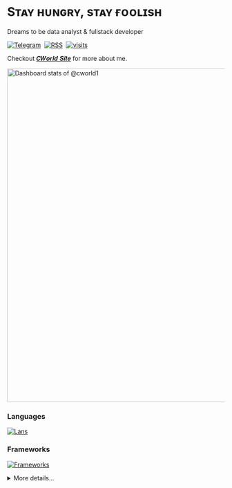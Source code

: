 # Sᴛᴀʏ ʜᴜɴɢʀʏ, sᴛᴀʏ ғᴏᴏʟɪsʜ

Dreams to be data analyst & fullstack developer

[![Telegram](https://img.shields.io/badge/TG%20%E2%86%92-2CA5E0?style=for-the-badge&logo=telegram&logoColor=white)](https://t.me/cworld0_cn)&nbsp;
[![RSS](https://img.shields.io/badge/RSS%20%E2%86%92-FFA500?style=for-the-badge&logo=rss&logoColor=white)](https://cworld0.com/rss.xml)&nbsp;
[![visits](https://komarev.com/ghpvc/?username=cworld1&style=for-the-badge&label=View&color=555555)](https://cworld0.com/)

Checkout <a href="https://cworld0.com/" target="_blank">𝑪𝑾𝒐𝒓𝒍𝒅 𝑺𝒊𝒕𝒆</a> for more about me.

<a href="https://next.ossinsight.io/widgets/official/compose-user-dashboard-stats?user_id=37377181" target="_blank" style="display: block">
  <picture>
    <source media="(prefers-color-scheme: dark)" srcset="https://next.ossinsight.io/widgets/official/compose-user-dashboard-stats/thumbnail.png?user_id=37377181&image_size=auto&color_scheme=dark" width="771" height="auto">
    <img alt="Dashboard stats of @cworld1" src="https://next.ossinsight.io/widgets/official/compose-user-dashboard-stats/thumbnail.png?user_id=37377181&image_size=auto&color_scheme=light" width="771" height="auto">
  </picture>
</a>

### Languages

[![Lans](https://skillicons.dev/icons?i=r,go,php,lua,rust,matlab,unity,java,html,css,js,ts,py,powershell,bash,kotlin,c,cpp,cs&perline=15&theme=light)](https://skillicons.dev)

### Frameworks

[![Frameworks](https://skillicons.dev/icons?i=qt,dotnet,astro,deno,react,redux,nextjs,nodejs,vue,pinia,vite,webpack,less,sass,tailwind,bootstrap,spring,opencv,flask,fastapi&perline=15&theme=light)](https://skillicons.dev)

<details>
<summary style="cursor: pointer">More details...</summary>

### Support tools

[![Support tools](https://skillicons.dev/icons?i=nginx,bun,pnpm,cmake,docker,git,mysql,redis,sqlite,workers,postgres,mysql&perline=15&theme=light)](https://skillicons.dev)

### Softwares & Platforms

[![Softwares](https://skillicons.dev/icons?i=arch,debian,apple,windows,androidstudio,au,ps,pr,cloudflare,netlify,vercel,vscode,neovim,github,gitlab&perline=15&theme=light)](https://skillicons.dev)

### Most used languages

<img
  height="200"
  src="https://cr-skills-chart-widget.azurewebsites.net/api/api?username=cworld1&width=600&height=150&show-other-skills=true"
/>

</details>
<br/>

<!-- Analytics from: [OSS Insight](https://ossinsight.io/) -->
<!-- Shields badge fom: https://github.com/alexandresanlim/Badges4-README.md-Profile -->
<!-- Skill icons from: https://github.com/tandpfun/skill-icons -->
